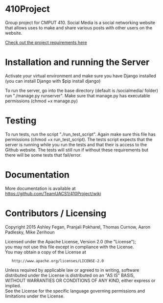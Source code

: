 # 410Project
Group project for CMPUT 410. Social Media is a social networking website that allows uses to make and share various posts with other users on the website.  
  
[Check out the project requirements here](https://github.com/abramhindle/CMPUT404-project-socialdistribution/blob/master/project.org)  

Installation and running the Server
========================
Activate your virtual environment and make sure you have Django installed (you can install Django with $pip install django)

To run the server, go into the base directory (default is /socialmedia/ folder) run "./manage.py runserver". Make sure that manage.py has executable permissions (chmod +x manage.py)

Testing
========================
To run tests, run the script "./run_test_script". Again make sure this file has permissions (chmod +x run_test_script). The tests script expects that the server is running while you run the tests and that their is access to the Github website. The tests will still run if without these requirements but there will be some tests that fail/error.

Documentation
========================
More documentation is available at https://github.com/TeamUACS1/410Project/wiki

Contributors / Licensing
========================

  Copyright 2015 Ashley Fegan, Pranjali Pokharel, Thomas Curnow, Aaron Padlesky, Mike Zerihoun  

  Licensed under the Apache License, Version 2.0 (the "License");  
  you may not use this file except in compliance with the License.  
  You may obtain a copy of the License at  
  
       http://www.apache.org/licenses/LICENSE-2.0  
  
  Unless required by applicable law or agreed to in writing, software  
  distributed under the License is distributed on an "AS IS" BASIS,  
  WITHOUT WARRANTIES OR CONDITIONS OF ANY KIND, either express or implied.  
  See the License for the specific language governing permissions and  
  limitations under the License.  
